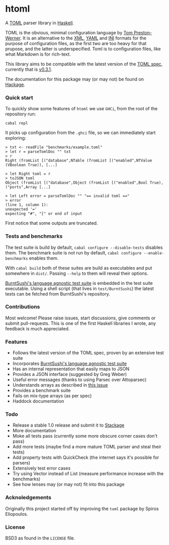 htoml
=====

A [TOML](https://github.com/mojombo/toml) parser library in
[Haskell](http://haskell-lang.org).

TOML is the obvious, minimal configuration language by
[Tom Preston-Werner](https://github.com/mojombo).
It is an alternative to the [XML](http://www.w3.org/TR/REC-xml/),
[YAML](http://www.yaml.org/spec/1.2/spec.html) and
[INI](http://en.wikipedia.org/wiki/INI_file) formats for the purpose of
configuration files, as the first two are too heavy for that prupose,
and the latter is underspecified.
Toml is to configuration files, like what Markdown is for rich-text.

This library aims to be compatible with the latest version of the
[TOML spec](https://github.com/mojombo/toml), currently that is
[v0.3.1](https://github.com/toml-lang/toml/releases/tag/v0.3.1).

The documentation for this package may (or may not) be found on
[Hackage](https://hackage.haskell.org/package/htoml).


### Quick start

To quickly show some features of `htoml` we use `GHCi`, from the
root of the repository run:

    cabal repl

It picks up configuration from the `.ghci` file, so we can immediately
start exploring:

    > txt <- readFile "benchmarks/example.toml"
    > let r = parseTomlDoc "" txt
    > r
    Right (fromList [("database",NTable (fromList [("enabled",NTValue (VBoolean True)), [...]

    > let Right toml = r
    > toJSON toml
    Object (fromList [("database",Object (fromList [("enabled",Bool True),("ports",Array [...]

    > let Left error = parseTomlDoc "" "== invalid toml =="
    > error
    (line 1, column 1):
    unexpected '='
    expecting "#", "[" or end of input

First notice that some outputs are truncated.


### Tests and benchmarks

The test suite is build by default, `cabal configure --disable-tests` disables them.
The benchmark suite is not run by default, `cabal configure --enable-benchmarks` enables them.

With `cabal build` both of these suites are build as executables and
put somewhere in `dist/`. Passing `--help` to them will reveal their
options.

[BurntSushi's language agnostic test suite](https://github.com/BurntSushi/toml-test)
is embedded in the test suite executable.  Using a shell script (that
lives in `test/BurntSushi`) the latest tests can be fetched from
BurntSushi's repository.


### Contributions

Most welcome! Please raise issues, start discussions, give comments or
submit pull-requests.
This is one of the first Haskell libraries I wrote, any feedback is
much appreciated.


### Features

* Follows the latest version of the TOML spec, proven by an extensive test suite
* Incorporates [BurntSushi's language agnostic test suite](https://github.com/BurntSushi/toml-test)
* Has an internal representation that easily maps to JSON
* Provides a JSON interface (suggested by Greg Weber)
* Useful error messages (thanks to using Parsec over Attoparsec)
* Understands arrays as described in [this issue](https://github.com/toml-lang/toml/issues/254)
* Provides a benchmark suite
* Fails on mix-type arrays (as per spec)
* Haddock documentation


### Todo

* Release a stable 1.0 release and submit it to [Stackage](http://stackage.org)
* More documentation
* Moke all tests pass (currently some more obscure corner cases don't pass)
* Add more tests (maybe find a more mature TOML parser and steal their tests)
* Add property tests with QuickCheck (the internet says it's possible for parsers)
* Extensively test error cases
* Try using Vector instead of List (measure performance increase with the benchmarks)
* See how lenses may (or may not) fit into this package


### Acknoledgements

Originally this project started off by improving the `toml` package by
Spiros Eliopoulos.


### License

BSD3 as found in the `LICENSE` file.

